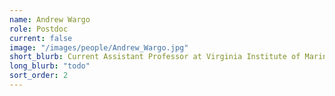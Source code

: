 ```yaml
---
name: Andrew Wargo
role: Postdoc
current: false
image: "/images/people/Andrew_Wargo.jpg"
short_blurb: Current Assistant Professor at Virginia Institute of Marine Science
long_blurb: "todo"
sort_order: 2
---
```

